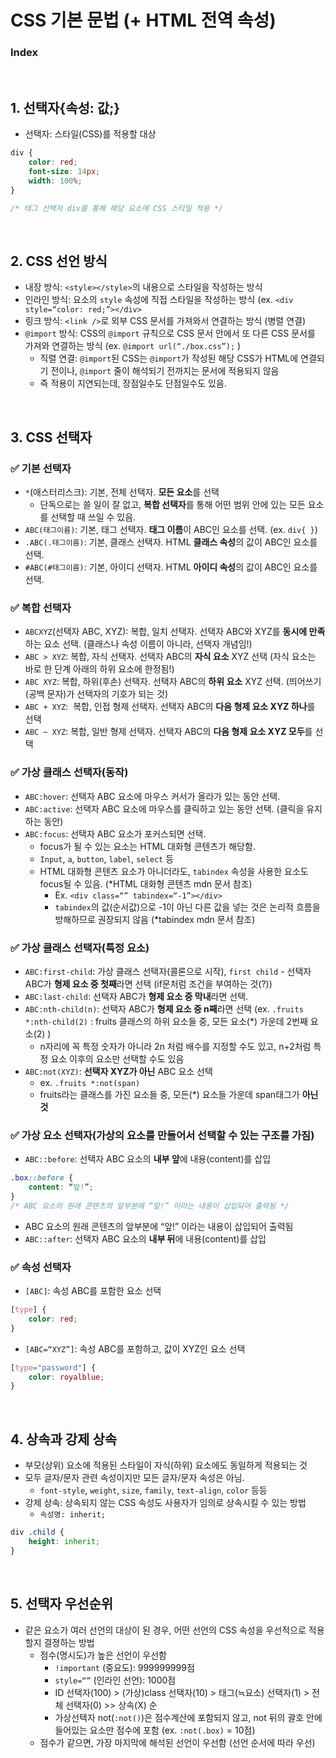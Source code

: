 # CSS 기본 문법 (+ HTML 전역 속성)
### Index
<br/>


## 1. 선택자{속성: 값;}
* 선택자: 스타일(CSS)를 적용할 대상
```css
div {
    color: red;
    font-size: 14px;
    width: 100%;
}

/* 태그 선택자 div를 통해 해당 요소에 CSS 스타일 적용 */
```

<br/>

## 2. CSS 선언 방식
* 내장 방식: `<style></style>`의 내용으로 스타일을 작성하는 방식
* 인라인 방식: 요소의 `style` 속성에 직접 스타일을 작성하는 방식 (ex. `<div style=“color: red;”></div>`
* 링크 방식: `<link />`로 외부 CSS 문서를 가져와서 연결하는 방식 (병렬 연결)
* `@import` 방식: CSS의 `@import` 규칙으로 CSS 문서 안에서 또 다른 CSS 문서를 가져와 연결하는 방식 (ex.  `@import url(“./box.css”);` )
    * 직렬 연결: `@import`된 CSS는 `@import`가 작성된 해당 CSS가 HTML에 연결되기 전이나, `@import` 줄이 해석되기 전까지는 문서에 적용되지 않음
    * 즉 적용이 지연되는데, 장점일수도 단점일수도 있음.

<br/>

## 3. CSS 선택자
### ✅ 기본 선택자
* `*`(애스터리스크): 기본, 전체 선택자. **모든 요소**를 선택
    * 단독으로는 쓸 일이 잘 없고, **복합 선택자**를 통해 어떤 범위 안에 있는 모든 요소를 선택할 때 쓰일 수 있음.
* `ABC(태그이름)`: 기본, 태그 선택자. **태그 이름**이 ABC인 요소를 선택. (ex. `div{ }`)
* `.ABC(.태그이름)`: 기본, 클래스 선택자. HTML **클래스 속성**의 값이 ABC인 요소를 선택.
* `#ABC(#태그이름)`: 기본, 아이디 선택자. HTML **아이디 속성**의 값이 ABC인 요소를 선택.

### ✅ 복합 선택자
* `ABCXYZ`(선택자 ABC, XYZ): 복합, 일치 선택자. 선택자 ABC와 XYZ를 **동시에 만족**하는 요소 선택. (클래스나 속성 이름이 아니라, 선택자 개념임!)
* `ABC > XYZ`: 복합, 자식 선택자. 선택자 ABC의 **자식 요소** XYZ 선택 (자식 요소는 바로 한 단계 아래의 하위 요소에 한정됨!)
* `ABC XYZ`: 복합, 하위(후손) 선택자. 선택자 ABC의 **하위 요소** XYZ 선택. (띄어쓰기(공백 문자)가 선택자의 기호가 되는 것)
* `ABC + XYZ`:  복합, 인접 형제 선택자. 선택자 ABC의 **다음 형제 요소 XYZ 하나**를 선택
* `ABC ~ XYZ`: 복합, 일반 형제 선택자. 선택자 ABC의 **다음 형제 요소 XYZ 모두**를 선택

### ✅ 가상 클래스 선택자(동작)
* `ABC:hover`: 선택자 ABC 요소에 마우스 커서가 올라가 있는 동안 선택.
* `ABC:active`: 선택자 ABC 요소에 마우스를 클릭하고 있는 동안 선택. (클릭을 유지하는 동안)
* `ABC:focus`: 선택자 ABC 요소가 포커스되면 선택. 
    * focus가 될 수 있는 요소는 HTML 대화형 콘텐츠가 해당함. 
    * `Input`, `a`, `button`, `label`, `select` 등
    * HTML 대화형 콘텐츠 요소가 아니더라도, `tabindex` 속성을 사용한 요소도 focus될 수 있음. (*HTML 대화형 콘텐츠 mdn 문서 참조)
        * Ex. `<div class=“” tabindex=“-1”></div>`
        * `tabindex`의 값(순서값)으로 -1이 아닌 다른 값을 넣는 것은 논리적 흐름을 방해하므로 권장되지 않음 (*tabindex mdn 문서 참조)

### ✅ 가상 클래스 선택자(특정 요소)
* `ABC:first-child`: 가상 클래스 선택자(콜론으로 시작), `first child` - 선택자 ABC가 **형제 요소 중 첫째**라면 선택 (if문처럼 조건을 부여하는 것(?))
* `ABC:last-child`: 선택자 ABC가 **형제 요소 중 막내**라면 선택.
* `ABC:nth-child(n)`: 선택자 ABC가 **형제 요소 중 n째**라면 선택 (ex. `.fruits *:nth-child(2)` : fruits 클래스의 하위 요소들 중, 모든 요소(*) 가운데 2번째 요소(2) )
    * n자리에 꼭 특정 숫자가 아니라 2n 처럼 배수를 지정할 수도 있고, n+2처럼 특정 요소 이후의 요소만 선택할 수도 있음
* `ABC:not(XYZ)`: **선택자 XYZ가 아닌** ABC 요소 선택
    * ex. `.fruits *:not(span)`
    * fruits라는 클래스를 가진 요소들 중, 모든(*) 요소들 가운데 span태그가 **아닌 것**

### ✅ 가상 요소 선택자(가상의 요소를 만들어서 선택할 수 있는 구조를 가짐)
* `ABC::before`: 선택자 ABC 요소의 **내부 앞**에 내용(content)를 삽입
```css
.box::before { 
    content: “앞!”; 
}
/* ABC 요소의 원래 콘텐츠의 앞부분에 “앞!” 이라는 내용이 삽입되어 출력됨 */
```
* ABC 요소의 원래 콘텐츠의 앞부분에 “앞!” 이라는 내용이 삽입되어 출력됨
* `ABC::after`: 선택자 ABC 요소의 **내부 뒤**에 내용(content)를 삽입

### ✅ 속성 선택자
* `[ABC]`: 속성 ABC를 포함한 요소 선택
```css
[type] {
    color: red;
}
```
* `[ABC=“XYZ”]`: 속성 ABC를 포함하고, 값이 XYZ인 요소 선택
```css
[type="password"] {
    color: royalblue;
}
```
<br/>

## 4. 상속과 강제 상속
* 부모(상위) 요소에 적용된 스타일이 자식(하위) 요소에도 동일하게 적용되는 것
* 모두 글자/문자 관련 속성이지만 모든 글자/문자 속성은 아님.
    * `font-style`, `weight`, `size`, `family`, `text-align`, `color` 등등
* 강제 상속: 상속되지 않는 CSS 속성도 사용자가 임의로 상속시킬 수 있는 방법
    * `속성명: inherit;`
```css
div .child {
    height: inherit;
}
```
<br/>

## 5. 선택자 우선순위
* 같은 요소가 여러 선언의 대상이 된 경우, 어떤 선언의 CSS 속성을 우선적으로 적용할지 결졍하는 방법
    * 점수(명시도)가 높은 선언이 우선함
        * `!important` (중요도): 999999999점
        * `style=“”` (인라인 선언): 1000점
        * ID 선택자(100) > (가상)class 선택자(10) > 태그(≒요소) 선택자(1) > 전체 선택자(0) >> 상속(X) 순
        * 가상선택자 not(`:not()`)은 점수계산에 포함되지 않고, not 뒤의 괄호 안에 들어있는 요소만 점수에 포함 (ex. `:not(.box)` = 10점)
    * 점수가 같으면, 가장 마지막에 해석된 선언이 우선함 (선언 순서에 따라 우선)
